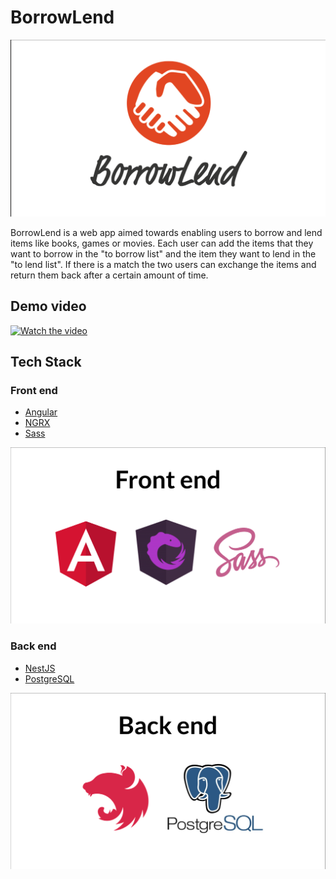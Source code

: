 # **BorrowLend**

<p align="center">
 <img src='./readme-images/logo.png' width="700px">
</p>

BorrowLend is a web app aimed towards enabling users to borrow and lend items like books, games or movies. Each user can add the items that they want to borrow in the "to borrow list" and the item they want to lend in the "to lend list". If there is a match the two users can exchange the items and return them back after a certain amount of time.

## **Demo video**
[![Watch the video](https://img.youtube.com/vi/wgbuKKT4rJ4/maxresdefault.jpg)](https://youtu.be/wgbuKKT4rJ4)


## **Tech Stack**
### **Front end**
* [Angular](https://angular.io/)
* [NGRX](https://ngrx.io/)
* [Sass](https://sass-lang.com/)
<p align="center">
 <img src='./readme-images/frontend.png' width="700px">
</p>

### **Back end**
* [NestJS](https://nestjs.com/)
* [PostgreSQL](https://www.postgresql.org/)
<p align="center">
 <img src='./readme-images/backend.png' width="700px">
</p>
